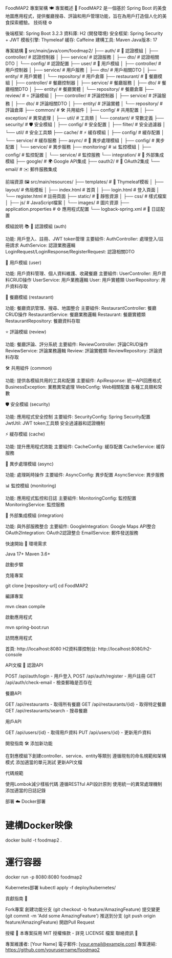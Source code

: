 FoodMAP2 專案架構 🍽️
專案概述 📖
FoodMAP2 是一個基於 Spring Boot 的美食地圖應用程式，提供餐廳搜尋、評論和用戶管理功能，旨在為用戶打造個人化的美食探索體驗。
技術棧 ⚙️

後端框架: Spring Boot 3.2.3
資料庫: H2 (開發環境)
安全框架: Spring Security + JWT
模板引擎: Thymeleaf
緩存: Caffeine
建構工具: Maven
Java版本: 17

專案結構 📂
src/main/java/com/foodmap2/
├── auth/                           # 🔐 認證模組
│   ├── controller/                 # 認證控制器
│   ├── service/                    # 認證服務
│   ├── dto/                        # 認證相關DTO
│   └── config/                     # 認證配置
├── user/                           # 👤 用戶模組
│   ├── controller/                 # 用戶控制器
│   ├── service/                    # 用戶服務
│   ├── dto/                        # 用戶相關DTO
│   ├── entity/                     # 用戶實體
│   └── repository/                 # 用戶倉庫
├── restaurant/                     # 🍴 餐廳模組
│   ├── controller/                 # 餐廳控制器
│   ├── service/                    # 餐廳服務
│   ├── dto/                        # 餐廳相關DTO
│   ├── entity/                     # 餐廳實體
│   └── repository/                 # 餐廳倉庫
├── review/                         # ⭐ 評論模組
│   ├── controller/                 # 評論控制器
│   ├── service/                    # 評論服務
│   ├── dto/                        # 評論相關DTO
│   ├── entity/                     # 評論實體
│   └── repository/                 # 評論倉庫
├── common/                         # 🛠️ 共用組件
│   ├── config/                     # 共用配置
│   ├── exception/                  # 異常處理
│   ├── util/                       # 工具類
│   └── constant/                   # 常數定義
├── security/                       # 🛡️ 安全模組
│   ├── config/                     # 安全配置
│   ├── filter/                     # 安全過濾器
│   └── util/                       # 安全工具類
├── cache/                          # ⚡ 緩存模組
│   ├── config/                     # 緩存配置
│   └── service/                    # 緩存服務
├── async/                          # 🔄 異步處理模組
│   ├── config/                     # 異步配置
│   └── service/                    # 異步服務
├── monitoring/                     # 📊 監控模組
│   ├── config/                     # 監控配置
│   └── service/                    # 監控服務
└── integration/                    # 🔗 外部集成模組
    ├── google/                     # 🌍 Google API集成
    ├── oauth2/                     # 🔑 OAuth2集成
    └── email/                      # ✉️ 郵件服務集成

前端資源 🖼️
src/main/resources/
├── templates/                      # 📄 Thymeleaf模板
│   ├── layout/                     # 佈局模板
│   ├── index.html                  # 首頁
│   ├── login.html                  # 登入頁面
│   └── register.html               # 註冊頁面
├── static/                         # 📁 靜態資源
│   ├── css/                        # 樣式檔案
│   ├── js/                         # JavaScript檔案
│   └── images/                     # 圖片資源
├── application.properties          # ⚙️ 應用程式配置
└── logback-spring.xml             # 📜 日誌配置

模組說明 📚
🔐 認證模組 (auth)

功能: 用戶登入、註冊、JWT token管理
主要組件: 
AuthController: 處理登入/註冊請求
AuthService: 認證業務邏輯
LoginRequest/LoginResponse/RegisterRequest: 認證相關DTO



👤 用戶模組 (user)

功能: 用戶資料管理、個人資料維護、收藏餐廳
主要組件:
UserController: 用戶資料CRUD操作
UserService: 用戶業務邏輯
User: 用戶實體類
UserRepository: 用戶資料存取



🍴 餐廳模組 (restaurant)

功能: 餐廳資訊管理、搜尋、地圖整合
主要組件:
RestaurantController: 餐廳CRUD操作
RestaurantService: 餐廳業務邏輯
Restaurant: 餐廳實體類
RestaurantRepository: 餐廳資料存取



⭐ 評論模組 (review)

功能: 餐廳評論、評分系統
主要組件:
ReviewController: 評論CRUD操作
ReviewService: 評論業務邏輯
Review: 評論實體類
ReviewRepository: 評論資料存取



🛠️ 共用組件 (common)

功能: 提供各模組共用的工具和配置
主要組件:
ApiResponse: 統一API回應格式
BusinessException: 業務異常處理
WebConfig: Web相關配置
各種工具類和常數



🛡️ 安全模組 (security)

功能: 應用程式安全控制
主要組件:
SecurityConfig: Spring Security配置
JwtUtil: JWT token工具類
安全過濾器和認證機制



⚡ 緩存模組 (cache)

功能: 提升應用程式效能
主要組件:
CacheConfig: 緩存配置
CacheService: 緩存服務



🔄 異步處理模組 (async)

功能: 處理耗時操作
主要組件:
AsyncConfig: 異步配置
AsyncService: 異步服務



📊 監控模組 (monitoring)

功能: 應用程式監控和日誌
主要組件:
MonitoringConfig: 監控配置
MonitoringService: 監控服務



🔗 外部集成模組 (integration)

功能: 與外部服務整合
主要組件:
GoogleIntegration: Google Maps API整合
OAuth2Integration: OAuth2認證整合
EmailService: 郵件發送服務



快速開始 🚀
環境需求

Java 17+
Maven 3.6+

啟動步驟

克隆專案

git clone [repository-url]
cd FoodMAP2


編譯專案

mvn clean compile


啟動應用程式

mvn spring-boot:run


訪問應用程式


首頁: http://localhost:8080
H2資料庫控制台: http://localhost:8080/h2-console

API文檔 📜
認證API

POST /api/auth/login - 用戶登入
POST /api/auth/register - 用戶註冊
GET /api/auth/check-email - 檢查郵箱是否存在

餐廳API

GET /api/restaurants - 取得所有餐廳
GET /api/restaurants/{id} - 取得特定餐廳
GET /api/restaurants/search - 搜尋餐廳

用戶API

GET /api/users/{id} - 取得用戶資料
PUT /api/users/{id} - 更新用戶資料

開發指南 🛠️
添加新功能

在對應模組下創建controller、service、entity等類別
遵循現有的命名規範和架構模式
添加適當的單元測試
更新API文檔

代碼規範

使用Lombok減少樣板代碼
遵循RESTful API設計原則
使用統一的異常處理機制
添加適當的日誌記錄

部署 ☁️
Docker部署
# 建構Docker映像
docker build -t foodmap2 .

# 運行容器
docker run -p 8080:8080 foodmap2

Kubernetes部署
kubectl apply -f deploy/kubernetes/

貢獻指南 🤝

Fork專案
創建功能分支 (git checkout -b feature/AmazingFeature)
提交變更 (git commit -m 'Add some AmazingFeature')
推送到分支 (git push origin feature/AmazingFeature)
開啟Pull Request

授權 📜
本專案採用 MIT 授權條款 - 詳見 LICENSE 檔案
聯絡資訊 📧

專案維護者: [Your Name]
電子郵件: [your.email@example.com]
專案連結: https://github.com/yourusername/foodmap2
